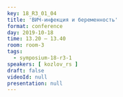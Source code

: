 ```yaml
---
key: 18_R3_01_04
title: 'ВИЧ-инфекция и беременность'
format: conference
day: 2019-10-18
time: 13.20 – 13.40
room: room-3
tags:
  - symposium-18-r3-1
speakers: [ kozlov_rs ]
draft: false
videoId: null
presentation: null
---
```

